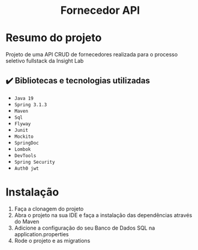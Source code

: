<h1 align="center"> Fornecedor API </h1>

# Resumo do projeto
Projeto de uma API CRUD de fornecedores realizada para o processo seletivo fullstack da Insight Lab

## ✔️ Bibliotecas e tecnologias utilizadas

- ``Java 19``
- ``Spring 3.1.3``
- ``Maven``
- ``Sql``
- ``Flyway``
- ``Junit``
- ``Mockito``
- ``SpringDoc``
- ``Lombok``
- ``DevTools``
- ``Spring Security``
- ``Auth0 jwt``

# Instalação
1. Faça a clonagem do projeto
2. Abra o projeto na sua IDE e faça a instalação das dependências através do Maven
3. Adicione a configuração do seu Banco de Dados SQL na application.properties
4. Rode o projeto e as migrations
